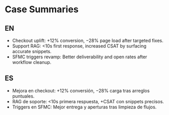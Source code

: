 # Case Summaries

## EN
- Checkout uplift: +12% conversion, −28% page load after targeted fixes.
- Support RAG: <10s first response, increased CSAT by surfacing accurate snippets.
- SFMC triggers revamp: Better deliverability and open rates after workflow cleanup.

## ES
- Mejora en checkout: +12% conversión, −28% carga tras arreglos puntuales.
- RAG de soporte: <10s primera respuesta, +CSAT con snippets precisos.
- Triggers en SFMC: Mejor entrega y aperturas tras limpieza de flujos.

